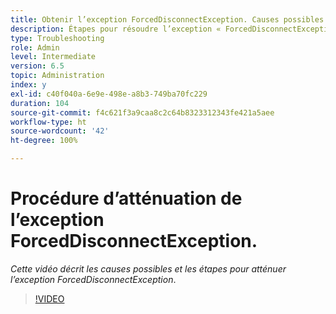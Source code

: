 ```yaml
---
title: Obtenir l’exception ForcedDisconnectException. Causes possibles et mesures pour atténuer le problème.
description: Étapes pour résoudre l’exception « ForcedDisconnectException - Cette personne a été forcée à quitter le système distribué ».
type: Troubleshooting
role: Admin
level: Intermediate
version: 6.5
topic: Administration
index: y
exl-id: c40f040a-6e9e-498e-a8b3-749ba70fc229
duration: 104
source-git-commit: f4c621f3a9caa8c2c64b8323312343fe421a5aee
workflow-type: ht
source-wordcount: '42'
ht-degree: 100%

---
```


# Procédure d’atténuation de l’exception ForcedDisconnectException.

*Cette vidéo décrit les causes possibles et les étapes pour atténuer l’exception ForcedDisconnectException*.

>[!VIDEO](https://video.tv.adobe.com/v/335483?quality=12&learn=on)
